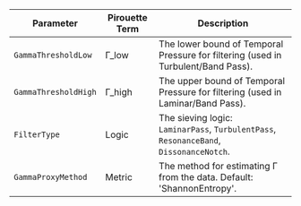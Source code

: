 | Parameter            | Pirouette Term | Description                                                                    |
| -------------------- | -------------- | ------------------------------------------------------------------------------ |
| `GammaThresholdLow`  | Γ_low          | The lower bound of Temporal Pressure for filtering (used in Turbulent/Band Pass).  |
| `GammaThresholdHigh` | Γ_high         | The upper bound of Temporal Pressure for filtering (used in Laminar/Band Pass).  |
| `FilterType`         | Logic          | The sieving logic: `LaminarPass`, `TurbulentPass`, `ResonanceBand`, `DissonanceNotch`. |
| `GammaProxyMethod`   | Metric         | The method for estimating Γ from the data. Default: 'ShannonEntropy'.          |
